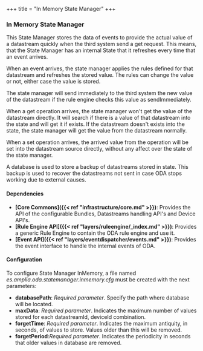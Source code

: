 +++
title = "In Memory State Manager"
+++

### In Memory State Manager

This State Manager stores the data of events to provide the actual value of a datastream quickly when the third system send a get request. This means, that the State Manager has an internal State that it refreshes
every time that an event arrives.

When an event arrives, the state manager applies the rules defined for that datastream and refreshes the stored value. The rules can change the value or not, either case the value is stored.

The state manager will send immediately to the third system the new value of the datastream if the rule engine checks this value as sendImmediately.

When a get operation arrives, the state manager won't get the value of the datastream directly. It will search if there is
a value of that datastream into the state and will get it if exists. If the datastream doesn't exists into the state, the
state manager will get the value from the datastream normally.

When a set operation arrives, the arrived value from the operation will be set into the datastream source directly,
without any affect over the state of the state manager.

A database is used to store a backup of datastreams stored in state. This backup is used to recover the datastreams not sent in case ODA stops working due to external causes.

#### Dependencies

* __[Core Commons]({{< ref "infrastructure/core.md" >}})__: Provides the API of the configurable Bundles, Datastreams handling API's and Device API's.
* __[Rule Engine API]({{< ref "layers/ruleengine/_index.md" >}})__: Provides a generic Rule Engine to contain the ODA rule engine and use it.
* __[Event API]({{< ref "layers/eventdispatcher/events.md" >}})__: Provides the event interface to handle the internal events of ODA.

#### Configuration

To configure State Manager InMemory, a file named _es.amplia.oda.statemanager.inmemory.cfg_ must be created with the next parameters:

* __databasePath__: _Required parameter_. Specify the path where database will be located.
* __maxData__: _Required parameter_. Indicates the maximum number of values stored for each datastreamId, deviceId combination.
* __forgetTime__: _Required parameter_. Indicates the maximum antiquity, in seconds, of values to store. Values older than this will be removed.
* __forgetPeriod__:_Required parameter_. Indicates the periodicity in seconds that older values in database are removed.
